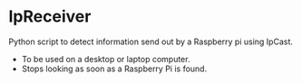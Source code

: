 # IpReceiver
 Python script to detect information send out by a Raspberry pi using IpCast.
 - To be used on a desktop or laptop computer.
 - Stops looking as soon as a Raspberry Pi is found.
